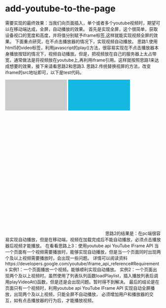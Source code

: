# add-youtube-to-the-page
需要实现的最终效果：当我们向页面插入，单个或者多个youtube视频时，期望可以在移动端达成，全屏，自动播放的效果。
首先是实现全屏，这个很简单，获取设备视口的宽度和高度，并将值分别赋予iframe标签,这样就能实现视频全屏的效果。
下面重点研究，在不点击播放器的情况下，实现视频自动播放。
思路1.使用html5的video标签，利用javascript的play()方法，很容易实现在不点击播放器本身播放按钮的情况下，视频自动播放。但是，把视频放在自己的服务器上太占带宽，通常做法是将视频放在youtube上,再利用iframe引用。这样就按照思路1来达成想要的效果，接下来请看思路2和思路3.
思路2.传统替换视屏的方法，改变iframe的src地址即可，以下是test代码。
<!DOCTYPE HTML PUBLIC "-//W3C//DTD HTML 4.01 Transitional//EN" "http://www.w3.org/TR/html4/loose.dtd">
<html lang="en">
<head>
	<meta http-equiv="Content-Type" content="text/html;charset=UTF-8">
	<title>iframe</title>
</head>
<body style="position:relative;">
<div class="main">
    <a href="javascript:" style="width:200px;height:100px;display:inline-block;background: #ccc;" id="video"></a>
    <a href="javascript:" style="width:200px;height:100px;display:inline-block;background: #14b8e2;" id="video2"></a>
    <a href="javascript:" title="Close" class="ficons close" style="position:fixed;right:100%;top:78px;z-index:3001;display:none;color:#000;" id="fvclose">关闭按钮</a>
</div>
<iframe  src="" frameborder=0 allowfullscreen="true"  scrolling=no allowtransparency class="box" width="320" height="400"  autoplay="1"></iframe>
<script src="js/jquery.min.js"></script>
<script>
	var videoWidth=$(window).width()+"px";
	var videoHeight=$(window).height()+"px";
	$("#video2").click(function(){
		$(".close").css({"display":"block"});
		$(".box").attr({"src":"https://www.youtube.com/embed/V6Ei4aYpl04?rel=0&showinfo=0&autoplay=1&loop=1&playlist=V6Ei4aYpl04"});
		$(".box").css({"width":videoWidth,"height":videoHeight});
	});
	$(".close").click(function(){
		$(this).css({"display":"none"});
		$(".box").attr({"src":""});
	});
	$("#video").click(function(){
		$(".close").css({"display":"block"});
		$(".box").attr({"src":"https://www.youtube.com/embed/O6uSkpCNLjk?rel=0&showinfo=0&autoplay=1&loop=1&playlist=O6uSkpCNLjk"});
		$(".box").css({"width":videoWidth,"height":videoHeight});
	});
</script>
</body>
</html>
思路2的结果是：在pc端很容易实现自动播放，但是在移动端，视频在加载完成后不能自动播放，必须点击播放器后视频才能播放。
在看看思路上3：使用youtube api YouTube IFrame API  当一个页面有一个视频需要播放时，能够实现自动播放，但是当一个页面同时出现两个及以上视频需要播放时，会出现一些问题。 详情可以阅读资料https://developers.google.com/youtube/iframe_api_reference#Requirements
实例1：一个页面播放一个视频。能够顺利实现自动播放。
 <div id="player" style="position:fixed;top:0px;left:0px;z-index:3000;"></div>
<script type="text/javascript">
 var tag = document.createElement('script');
 var videoWidth=$j(window).width()+"px";
 var videoHeight=$j(window).height()+"px";
      $j(".aw01btn02").click(function(){
        $j("#player").css({"display":"block","width":videoWidth,"height":videoHeight});  
          tag.src = "https://www.youtube.com/iframe_api";   
          $j(this).css({"display":"none"});
          $j(".fvclose").css({"display":"block"});      
          player.playVideo();  
      });
      $j(".fvclose").click(function(){
          $j("#player").fadeOut(500); 
          $j(this).css({"display":"none"});
          $j(".aw01btn02").css({"display":"block"});      
          player.stopVideo();  
      })
      var firstScriptTag = document.getElementsByTagName('script')[0];
      firstScriptTag.parentNode.insertBefore(tag, firstScriptTag);
      var player;
      function onYouTubeIframeAPIReady() {
        player = new YT.Player('player', {
          videoId: '0rVfVW79rVg',
          events: {
            'onReady': onPlayerReady,
          }
        });
      }
      function onPlayerReady(event) {
        event.target.playVideo();
      }
      var done = false;
      function stopVideo() {
        player.stopVideo();
      }
</script>
实例2：一个页面出现两个及以上视频时。虽然使用了列表队列函数loadPlaylist，插入播放列表后调用playVideoAt()函数，但是还是会出现问题。暂时得不到解决。
<div id="player" style="position:fixed;top:0px;left:0px;z-index:3000;"></div>
<script type="text/javascript">
    var $j=jQuery.noConflict();
    var tag = document.createElement('script');
    var videoWidth=$j(window).width()+"px";
    var videoHeight=$j(window).height()+"px";
    var firstScriptTag = document.getElementsByTagName('script')[0];
    firstScriptTag.parentNode.insertBefore(tag, firstScriptTag);
    var player;
    function onYouTubeIframeAPIReady() {
        player = new YT.Player('player', {
            videoId: 'O6uSkpCNLjk',
            loadPlaylist:{
                listType:'playlist',
                list:['O6uSkpCNLjk,V6Ei4aYpl04'],
                index:parseInt(0),
                suggestedQuality:'small'
            },
            events: {
                'onReady': onPlayerReady
            }
        });
    };
    function onPlayerReady(event) {
        event.target.loadPlaylist(['O6uSkpCNLjk,V6Ei4aYpl04']);
        event.target.loadVideoById({
            videoId: O6uSkpCNLjk,
            endSeconds: 2
        });
                }
    var done = false;
    function stopVideo() {
        player.stopVideo();
    };
    $j(".aw01btn").click(function(){
        $j("#player").css({"display":"block","width":videoWidth,"height":videoHeight});
        tag.src = "https://www.youtube.com/iframe_api";
        $j(this).css({"display":"none"});
        $j(".fvclose").css({"display":"block"});
        player.playVideoAt(0);
    });
    $j(".fvclose").click(function(){
        $j("#player").fadeOut(500);
        $j(this).css({"display":"none"});
        $j(".aw01btn").css({"display":"block"});
        player.stopVideo();
    });
    $j(".aw01btn02").click(function(){
        $j("#player").css({"display":"block","width":videoWidth,"height":videoHeight});
        tag.src = "https://www.youtube.com/iframe_api";
        $j(this).css({"display":"none"});
        $j(".fvclose02").css({"display":"block"});
        player.playVideoAt(1);
    });
    $j(".fvclose02").click(function(){
        $j("#player").fadeOut(500);
        $j(this).css({"display":"none"});
        $j(".aw01btn02").css({"display":"block"});
        player.stopVideo();
    });
    </script>
    最后的结论是在页面只有一个视频时，利用youtube api YouTube IFrame API 实现自动全屏播放，出现两个及以上视频，只能全屏不自动播放，
    必须增加用户和播放器的交互，如有点击播放器的行为后，才能播放视频。
    
